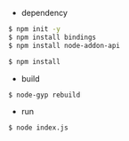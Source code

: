 * dependency

```sh
$ npm init -y
$ npm install bindings
$ npm install node-addon-api
```

```sh
$ npm install
```

* build 

```
$ node-gyp rebuild
```

* run 

```
$ node index.js
```